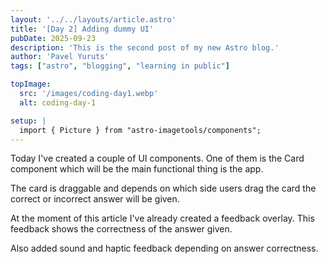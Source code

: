 ```yaml
---
layout: '../../layouts/article.astro'
title: '[Day 2] Adding dummy UI'
pubDate: 2025-09-23
description: 'This is the second post of my new Astro blog.'
author: 'Pavel Yuruts'
tags: ["astro", "blogging", "learning in public"]

topImage: 
  src: '/images/coding-day1.webp'
  alt: coding-day-1

setup: |
  import { Picture } from "astro-imagetools/components";
---
```


Today I've created a couple of UI components. One of them is the Card component which will be the main functional thing is the app.

The card is draggable and depends on which side users drag the card the correct or incorrect answer will be given.

<mp4 file goes here>

At the moment of this article I've already created a feedback overlay. This feedback shows the correctness of the answer given.

Also added sound and haptic feedback depending on answer correctness.
